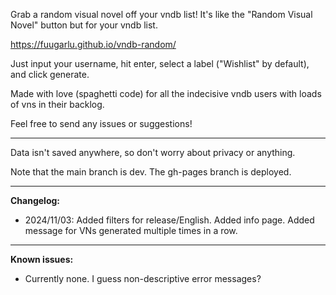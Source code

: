 Grab a random visual novel off your vndb list! It's like the "Random Visual Novel" button but for your vndb list.

https://fuugarlu.github.io/vndb-random/

Just input your username, hit enter, select a label ("Wishlist" by default), and click generate.

Made with love (spaghetti code) for all the indecisive vndb users with loads of vns in their backlog.

Feel free to send any issues or suggestions!

___

Data isn't saved anywhere, so don't worry about privacy or anything.

Note that the main branch is dev. The gh-pages branch is deployed.

___

**Changelog:**
- 2024/11/03: Added filters for release/English. Added info page. Added message for VNs generated multiple times in a row.

___

**Known issues:**
- Currently none. I guess non-descriptive error messages?